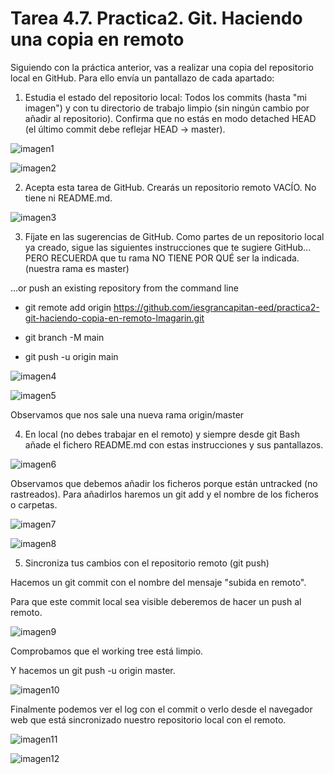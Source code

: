 # Tarea 4.7. Practica2. Git. Haciendo una copia en remoto

Siguiendo con la práctica anterior, vas a realizar una copia del repositorio local en GitHub. Para ello envía un pantallazo de cada apartado:

1. Estudia el estado del repositorio local: Todos los commits (hasta "mi imagen") y con tu directorio de trabajo limpio (sin ningún cambio por añadir al repositorio). Confirma que no estás en modo detached HEAD (el último commit debe reflejar HEAD -> master).

![imagen1](img/1.PNG)

![imagen2](img/2.PNG)

2. Acepta esta tarea de GitHub. Crearás un repositorio remoto VACÍO. No tiene ni README.md. 

![imagen3](img/3.PNG)


3. Fíjate en las sugerencias de GitHub. Como partes de un repositorio local ya creado, sigue las siguientes instrucciones que te sugiere GitHub... PERO RECUERDA que tu rama NO TIENE POR QUÉ ser la indicada.(nuestra rama es master)


…or push an existing repository from the command line
- git remote add origin https://github.com/iesgrancapitan-eed/practica2-git-haciendo-copia-en-remoto-lmagarin.git


- git branch -M main
  
- git push -u origin main

![imagen4](img/4.PNG)

![imagen5](img/5.PNG)

Observamos que nos sale una nueva rama origin/master


4. En local (no debes trabajar en el remoto) y siempre desde git Bash añade el fichero README.md con estas instrucciones y sus pantallazos.

![imagen6](img/6.PNG)

Observamos que debemos añadir los ficheros porque están untracked (no rastreados).
Para añadirlos haremos un git add y el nombre de los ficheros o carpetas.

![imagen7](img/7.PNG)

![imagen8](img/8.PNG)
   
5. Sincroniza tus cambios con el repositorio remoto (git push)

Hacemos un git commit con el nombre del mensaje "subida en remoto".

Para que este commit local sea visible deberemos de hacer un push al remoto.

![imagen9](img/9.PNG)

Comprobamos que el working tree está limpio.

Y hacemos un git push -u origin master.

![imagen10](img/12.PNG)

Finalmente podemos ver el log con el commit o verlo desde el navegador web que está sincronizado nuestro repositorio local con el remoto.

![imagen11](img/10.PNG)

![imagen12](img/13.PNG)